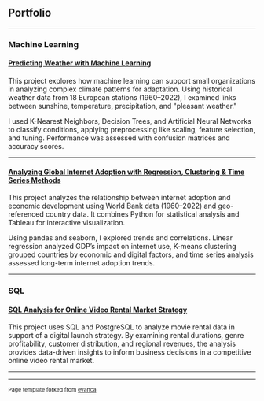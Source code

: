 ## Portfolio

---

### Machine Learning

#### [Predicting Weather with Machine Learning](https://github.com/anjaalsen/ClimateWins-insights-python)

This project explores how machine learning can support small organizations in analyzing complex climate patterns for adaptation.
Using historical weather data from 18 European stations (1960–2022), I examined links between sunshine, temperature, precipitation, and "pleasant weather."

I used K-Nearest Neighbors, Decision Trees, and Artificial Neural Networks to classify conditions, applying preprocessing like scaling, feature selection, and tuning. Performance was assessed with confusion matrices and accuracy scores.

---

#### [Analyzing Global Internet Adoption with Regression, Clustering & Time Series Methods](https://github.com/anjaalsen/Digital-Divide-insights-python)

This project analyzes the relationship between internet adoption and economic development using World Bank data (1960–2022) and geo-referenced country data. It combines Python for statistical analysis and Tableau for interactive visualization.

Using pandas and seaborn, I explored trends and correlations. Linear regression analyzed GDP’s impact on internet use, K-means clustering grouped countries by economic and digital factors, and time series analysis assessed long-term internet adoption trends.


<!-- ---
[Project 3 Title](http://example.com/)
<img src="images/dummy_thumbnail.jpg?raw=true"/> -->

---

### SQL

#### [SQL Analysis for Online Video Rental Market Strategy](https://github.com/anjaalsen/Rockbuster-insights-sql)

This project uses SQL and PostgreSQL to analyze movie rental data in support of a digital launch strategy. By examining rental durations, genre profitability, customer distribution, and regional revenues, the analysis provides data-driven insights to inform business decisions in a competitive online video rental market.

<!-- - [Project 2 Title](http://example.com/)
- [Project 3 Title](http://example.com/)
- [Project 4 Title](http://example.com/)
- [Project 5 Title](http://example.com/) -->

---




---
<p style="font-size:11px">Page template forked from <a href="https://github.com/evanca/quick-portfolio">evanca</a></p>
<!-- Remove above link if you don't want to attibute -->

